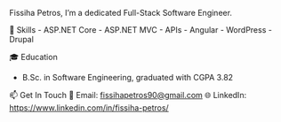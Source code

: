 Fissiha Petros, I’m a dedicated Full-Stack Software Engineer.

🔧 Skills
    - ASP.NET Core
    - ASP.NET MVC
    - APIs
    - Angular
    - WordPress
    - Drupal
    
🎓 Education
  - B.Sc. in Software Engineering, graduated with CGPA 3.82

📫 Get In Touch
  📧 Email: fissihapetros90@gmail.com
  🌐 LinkedIn: https://www.linkedin.com/in/fissiha-petros/ 
